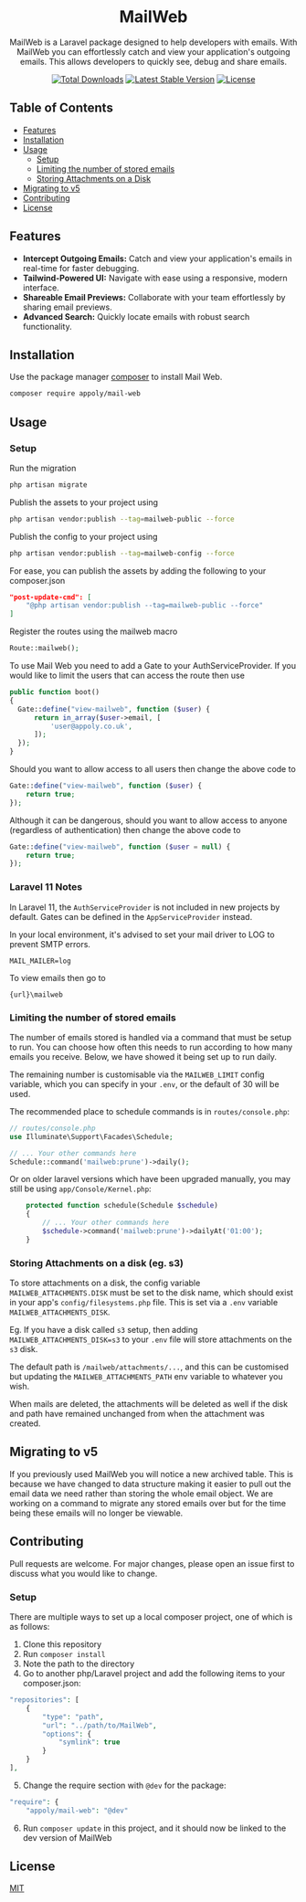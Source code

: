 <h1 align="center"> MailWeb</h1>

<p align="center">
    MailWeb is a Laravel package designed to help developers with emails. With MailWeb you can effortlessly catch and view your application's outgoing emails. This allows developers to quickly see, debug and share emails.
</p>
<p align="center">
    <a href="https://packagist.org/packages/appoly/mail-web"><img src="https://poser.pugx.org/appoly/mail-web/downloads?format=flat-square" alt="Total Downloads"></a>
    <a href="https://packagist.org/packages/appoly/mail-web"><img src="https://poser.pugx.org/appoly/mail-web/v/stable?format=flat-square" alt="Latest Stable Version"></a>
    <a href="https://packagist.org/packages/appoly/mail-web"><img src="https://poser.pugx.org/appoly/mail-web/license?format=flat-square" alt="License"></a>
</p>

<p align="center">
    <!-- TODO: Get a working image/gif for this section -->
    <!-- <img width="1080" height="auto" src="https://www.appoly.co.uk/app/uploads/2024/03/Screenshot-2024-03-01-at-16.38.06.png"> -->
</p>

## Table of Contents
- [Features](#features)
- [Installation](#installation)
- [Usage](#usage)
  - [Setup](#setup)
  - [Limiting the number of stored emails](#limiting-the-number-of-stored-emails)
  - [Storing Attachments on a Disk](#storing-attachments-on-a-disk)
- [Migrating to v5](#migrating-to-v5)
- [Contributing](#contributing)
- [License](#license)


## Features

- **Intercept Outgoing Emails:** Catch and view your application's emails in real-time for faster debugging.
- **Tailwind-Powered UI:** Navigate with ease using a responsive, modern interface.
- **Shareable Email Previews:** Collaborate with your team effortlessly by sharing email previews.
- **Advanced Search:** Quickly locate emails with robust search functionality.

## Installation

Use the package manager [composer](https://getcomposer.org/) to install Mail Web.

```bash
composer require appoly/mail-web
```

## Usage

### Setup

Run the migration

```bash
php artisan migrate
```

Publish the assets to your project using

```bash
php artisan vendor:publish --tag=mailweb-public --force
```

Publish the config to your project using

```bash
php artisan vendor:publish --tag=mailweb-config --force
```

For ease, you can publish the assets by adding the following to your composer.json

```json
"post-update-cmd": [
    "@php artisan vendor:publish --tag=mailweb-public --force"
]
```

Register the routes using the mailweb macro

```php
Route::mailweb();
```

To use Mail Web you need to add a Gate to your AuthServiceProvider. If you would like to limit the users that can access the route then use

```php
public function boot()
{
  Gate::define("view-mailweb", function ($user) {
      return in_array($user->email, [
          'user@appoly.co.uk',
      ]);
  });
}
```

Should you want to allow access to all users then change the above code to

```php
Gate::define("view-mailweb", function ($user) {
    return true;
});
```

Although it can be dangerous, should you want to allow access to anyone (regardless of authentication) then change the above code to

```php
Gate::define("view-mailweb", function ($user = null) {
    return true;
});
```

### Laravel 11 Notes
In Laravel 11, the `AuthServiceProvider` is not included in new projects by default. Gates can be defined in the `AppServiceProvider` instead. 

In your local environment, it's advised to set your mail driver to LOG to prevent SMTP errors.

```
MAIL_MAILER=log
```

To view emails then go to

```
{url}\mailweb
```

### Limiting the number of stored emails

The number of emails stored is handled via a command that must be setup to run. You can choose how often this needs to run according to how many emails you receive. Below, we have showed it being set up to run daily.

The remaining number is customisable via the `MAILWEB_LIMIT` config variable, which you can specify in your `.env`, or the default of 30 will be used.

The recommended place to schedule commands is in `routes/console.php`:

```php
// routes/console.php
use Illuminate\Support\Facades\Schedule;

// ... Your other commands here
Schedule::command('mailweb:prune')->daily();
```

Or on older laravel versions which have been upgraded manually, you may still be using `app/Console/Kernel.php`:

```php
    protected function schedule(Schedule $schedule)
    {
        // ... Your other commands here
        $schedule->command('mailweb:prune')->dailyAt('01:00');
    }
```

### Storing Attachments on a disk (eg. s3)

To store attachments on a disk, the config variable `MAILWEB_ATTACHMENTS.DISK` must be set to the disk name, which should exist in your app's `config/filesystems.php` file. This is set via a `.env` variable `MAILWEB_ATTACHMENTS_DISK`.

Eg. If you have a disk called `s3` setup, then adding `MAILWEB_ATTACHMENTS_DISK=s3` to your `.env` file will store attachments on the `s3` disk.

The default path is `/mailweb/attachments/...`, and this can be customised but updating the `MAILWEB_ATTACHMENTS_PATH` env variable to whatever you wish.

When mails are deleted, the attachments will be deleted as well if the disk and path have remained unchanged from when the attachment was created.

## Migrating to v5

If you previously used MailWeb you will notice a new archived table. This is because we have changed to data structure making it easier to pull out the email data we need rather than storing the whole email object. We are working on a command to migrate any stored emails over but for the time being these emails will no longer be viewable.

## Contributing

Pull requests are welcome. For major changes, please open an issue first to discuss what you would like to change.

### Setup

There are multiple ways to set up a local composer project, one of which is as follows:

1. Clone this repository
2. Run `composer install`
3. Note the path to the directory
4. Go to another php/Laravel project and add the following items to your composer.json:

```php
"repositories": [
    {
        "type": "path",
        "url": "../path/to/MailWeb",
        "options": {
            "symlink": true
        }
    }
],
```

5. Change the require section with `@dev` for the package:

```php
"require": {
    "appoly/mail-web": "@dev"
```

6. Run `composer update` in this project, and it should now be linked to the dev version of MailWeb

## License

[MIT](https://choosealicense.com/licenses/mit/)
